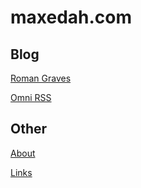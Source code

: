 # maxedah.com

## Blog

[Roman Graves](blog/roman-graves.html)

[Omni RSS](blog/omni-rss.html)

## Other

[About](about.html)

[Links](links.html)
